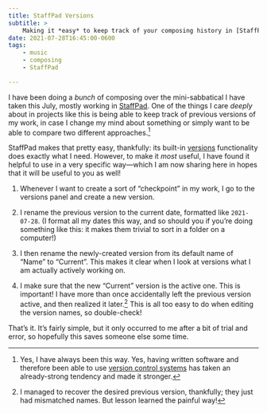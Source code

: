 ```yaml
---
title: StaffPad Versions
subtitle: >
    Making it *easy* to keep track of your composing history in [StaffPad](https://www.staffpad.net).
date: 2021-07-28T16:45:00-0600
tags:
    - music
    - composing
    - StaffPad

---
```


I have been doing a *bunch* of composing over the mini-sabbatical I have taken this July, mostly working in [StaffPad][s]. One of the things I care *deeply* about in projects like this is being able to keep track of previous versions of my work, in case I change my mind about something or simply want to be able to compare two different approaches.[^always]

StaffPad makes that pretty easy, thankfully: its built-in [versions][versions] functionality does exactly what I need. However, to make it *most* useful, I have found it helpful to use in a very specific way—which I am now sharing here in hopes that it will be useful to you as well!

[s]: https://www.staffpad.net
[vcs]: https://en.wikipedia.org/wiki/Version_control
[versions]: https://staffpad.zendesk.com/hc/en-us/articles/360005388577-Versions

1. Whenever I want to create a sort of “checkpoint” in my work, I go to the versions panel and create a new version.

2. I rename the previous version to the current date, formatted like `2021-07-28`. (I format all my dates this way, and so should you if you’re doing something like this: it makes them trivial to sort in a folder on a computer!)

3. I then rename the newly-created version from its default name of “Name” to “Current”. This makes it clear when I look at versions what I am actually actively working on.

4. I make sure that the new “Current” version is the active one. This is important! I have more than once accidentally left the previous version active, and then realized it later.[^recovery] This is all too easy to do when editing the version names, so double-check!

That’s it. It’s fairly simple, but it only occurred to me after a bit of trial and error, so hopefully this saves someone else some time.

[^always]: Yes, I have always been this way. Yes, having written software and therefore been able to use [version control systems][vcs] has taken an already-strong tendency and made it stronger.

[^recovery]: I managed to recover the desired previous version, thankfully; they just had mismatched names. But lesson learned the painful way!